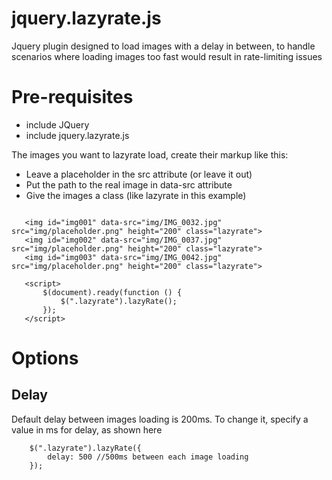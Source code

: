 # jquery.lazyrate.js

Jquery plugin designed to load images with a delay in between, to handle scenarios where loading images too fast would result in rate-limiting issues

# Pre-requisites

- include JQuery
- include jquery.lazyrate.js

The images you want to lazyrate load, create their markup like this:

- Leave a placeholder in the src attribute (or leave it out)
- Put the path to the real image in data-src attribute
- Give the images a class (like lazyrate in this example)
 ```

    <img id="img001" data-src="img/IMG_0032.jpg" src="img/placeholder.png" height="200" class="lazyrate">
    <img id="img002" data-src="img/IMG_0037.jpg" src="img/placeholder.png" height="200" class="lazyrate">
    <img id="img003" data-src="img/IMG_0042.jpg" src="img/placeholder.png" height="200" class="lazyrate">
    
    <script>
        $(document).ready(function () {
            $(".lazyrate").lazyRate();
        });
    </script>
```
# Options



## Delay

Default delay between images loading is 200ms. To change it, specify a value in ms for delay, as shown here

```
    $(".lazyrate").lazyRate({
        delay: 500 //500ms between each image loading
    });
```  

